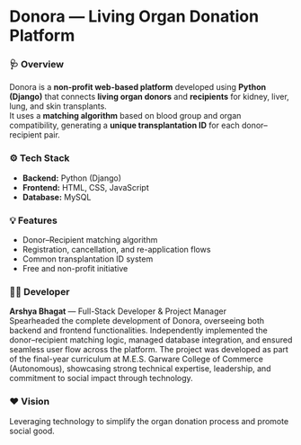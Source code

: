 # Donora — Living Organ Donation Platform

### 🩺 Overview
Donora is a **non-profit web-based platform** developed using **Python (Django)** that connects **living organ donors** and **recipients** for kidney, liver, lung, and skin transplants.  
It uses a **matching algorithm** based on blood group and organ compatibility, generating a **unique transplantation ID** for each donor–recipient pair.

### ⚙️ Tech Stack
- **Backend:** Python (Django)  
- **Frontend:** HTML, CSS, JavaScript  
- **Database:** MySQL  

### 💡 Features
- Donor–Recipient matching algorithm  
- Registration, cancellation, and re-application flows  
- Common transplantation ID system  
- Free and non-profit initiative  

### 👩‍💻 Developer
**Arshya Bhagat** — Full-Stack Developer & Project Manager  
Spearheaded the complete development of Donora, overseeing both backend and frontend functionalities. Independently implemented the donor–recipient matching logic, managed database integration, and ensured seamless user flow across the platform. The project was developed as part of the final-year curriculum at M.E.S. Garware College of Commerce (Autonomous), showcasing strong technical expertise, leadership, and commitment to social impact through technology.

### ❤️ Vision
Leveraging technology to simplify the organ donation process and promote social good.
